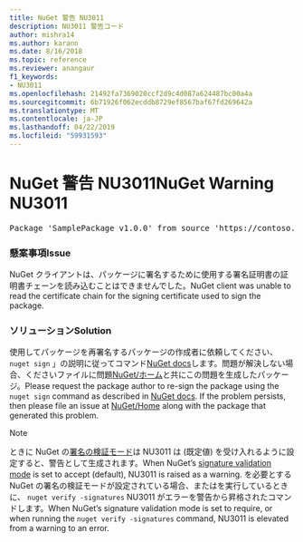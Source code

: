 ```yaml
---
title: NuGet 警告 NU3011
description: NU3011 警告コード
author: mishra14
ms.author: karann
ms.date: 8/16/2018
ms.topic: reference
ms.reviewer: anangaur
f1_keywords:
- NU3011
ms.openlocfilehash: 21492fa7369020ccf2d9c4d087a624487bc00a4a
ms.sourcegitcommit: 6b71926f062ecddb8729ef8567baf67fd269642a
ms.translationtype: MT
ms.contentlocale: ja-JP
ms.lasthandoff: 04/22/2019
ms.locfileid: "59931593"
---
```

# <a name="nuget-warning-nu3011"></a><span data-ttu-id="51cf0-103">NuGet 警告 NU3011</span><span class="sxs-lookup"><span data-stu-id="51cf0-103">NuGet Warning NU3011</span></span>

<pre>Package 'SamplePackage v1.0.0' from source 'https://contoso.com/index.json': The primary signature is invalid.</pre>

### <a name="issue"></a><span data-ttu-id="51cf0-104">懸案事項</span><span class="sxs-lookup"><span data-stu-id="51cf0-104">Issue</span></span>

<span data-ttu-id="51cf0-105">NuGet クライアントは、パッケージに署名するために使用する署名証明書の証明書チェーンを読み込むことはできませんでした。</span><span class="sxs-lookup"><span data-stu-id="51cf0-105">NuGet client was unable to read the certificate chain for the signing certificate used to sign the package.</span></span>


### <a name="solution"></a><span data-ttu-id="51cf0-106">ソリューション</span><span class="sxs-lookup"><span data-stu-id="51cf0-106">Solution</span></span>

<span data-ttu-id="51cf0-107">使用してパッケージを再署名するパッケージの作成者に依頼してください、 `nuget sign` 」の説明に従ってコマンド[NuGet docs](https://docs.microsoft.com/en-us/nuget/create-packages/sign-a-package)します。問題が解決しない場合、くださいファイルに問題[NuGet/ホーム](https://github.com/NuGet/Home/issues)と共にこの問題を生成したパッケージ。</span><span class="sxs-lookup"><span data-stu-id="51cf0-107">Please request the package author to re-sign the package using the `nuget sign` command as described in [NuGet docs](https://docs.microsoft.com/en-us/nuget/create-packages/sign-a-package). If the problem persists, then please file an issue at [NuGet/Home](https://github.com/NuGet/Home/issues) along with the package that generated this problem.</span></span>


> [!Note]
> <span data-ttu-id="51cf0-108">ときに NuGet の[署名の検証モード](https://docs.microsoft.com/en-us/nuget/consume-packages/installing-signed-packages#configure-package-signature-requirements)は NU3011 は (既定値) を受け入れるように設定すると、警告として生成されます。</span><span class="sxs-lookup"><span data-stu-id="51cf0-108">When NuGet’s [signature validation mode](https://docs.microsoft.com/en-us/nuget/consume-packages/installing-signed-packages#configure-package-signature-requirements) is set to accept (default), NU3011 is raised as a warning.</span></span> <span data-ttu-id="51cf0-109">を必要とする NuGet の署名の検証モードが設定されている場合、またはを実行しているときに、 `nuget verify -signatures` NU3011 がエラーを警告から昇格されたコマンドします。</span><span class="sxs-lookup"><span data-stu-id="51cf0-109">When NuGet’s signature validation mode is set to require, or when running the `nuget verify -signatures` command, NU3011 is elevated from a warning to an error.</span></span> 
